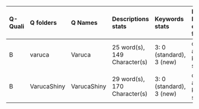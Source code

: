 |Q-Quali |Q folders   |Q Names     |Descriptions stats           |Keywords stats           |Meta Info data fields |
|:-------|:-----------|:-----------|:----------------------------|:------------------------|:---------------------|
|B       |varuca      |Varuca      |25 word(s), 149 Character(s) |3: 0 (standard), 3 (new) |q, p, a, d, k, o, s   |
|B       |VarucaShiny |VarucaShiny |29 word(s), 170 Character(s) |3: 0 (standard), 3 (new) |q, p, a, d, k, o, s   |
